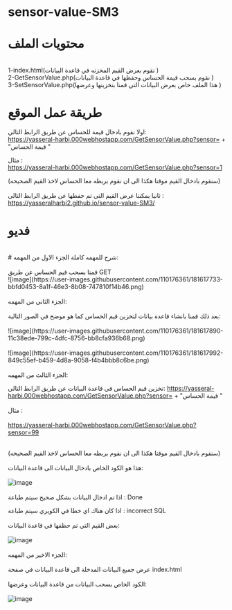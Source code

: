 # sensor-value-SM3
# محتويات الملف 
<br />
1-index.html(نقوم بعرض القيم المخزنه في قاعدة البيانات )
<br />
2-GetSensorValue.php(نقوم بسحب قيمة الحساس وحفظها في قاعدة البيانات )
<br />
3-SetSensorValue.php(هذا الملف خاص بعرض البيانات التي قمنا بتخزينها وعرضها )

# طريقة عمل الموقع
اولا نقوم بادخال قيمة للحساس عن طريق الرابط التالي:
<br/>
https://yasseral-harbi.000webhostapp.com/GetSensorValue.php?sensor= + "قيمة الحساس "
<br />

مثال :
<br />
https://yasseral-harbi.000webhostapp.com/GetSensorValue.php?sensor=1
<br />

(سنقوم بادخال القيم موقتا هكذا الى ان نقوم بربطه معا الحساس لاخذ القيم الصحيحه)
<br />
<br />
ثانيا يمكننا عرض القيم التي تم حفظها عن طريق الرابط التالي :
https://yasseralharbi2.github.io/sensor-value-SM3/
<br />
# فديو 

<br />
# شرح للمهمه كاملة
الجزء الاول من المهمه:
<br />
<br />
قمنا بسحب قيم الحساس عن طريق GET 
<br />
![image](https://user-images.githubusercontent.com/110176361/181617733-bbfd0453-8a1f-46e3-8b08-747810f14b46.png)
<br />
<br />
الجزء الثاني من المهمه:
<br />
<br />
بعد ذلك قمنا بانشاء قاعدة بيانات لتخزين قيم الحساس كما هو موضح في الصور التالية:
<br />
<br />
![image](https://user-images.githubusercontent.com/110176361/181617890-11c38ede-799c-4dfc-8756-bb8cfa936b68.png)
<br />
<br />
![image](https://user-images.githubusercontent.com/110176361/181617992-849c55ef-b459-4d8a-9058-f4b4bbb8c6be.png)
<br />
<br />
الجزء الثالث من المهمه:

تخزين قيم الحساس في قاعدة البيانات عن طريق الرابط التالي:
https://yasseral-harbi.000webhostapp.com/GetSensorValue.php?sensor= + "قيمة الحساس "
<br />
<br />
مثال :
<br />
<br />
https://yasseral-harbi.000webhostapp.com/GetSensorValue.php?sensor=99
<br />
<br />

(سنقوم بادخال القيم موقتا هكذا الى ان نقوم بربطه معا الحساس لاخذ القيم الصحيحه)
<br />
<br />
هذا هو الكود الخاص بادخال البيانات الى قاعدة البيانات:
<br />
<br />
![image](https://user-images.githubusercontent.com/110176361/181622431-0f3239e0-0cd3-4946-a6b8-e6e9fb2ad446.png)
<br />
<br />
اذا تم ادخال البيانات بشكل صحيح سيتم طباعة : 
Done

اذا كان هناك اي خطا في الكويري سيتم طباعة :
incorrect SQL
<br />
<br />
بعض القيم التي تم حظفها في قاعدة البيانات:
<br />
<br />
![image](https://user-images.githubusercontent.com/110176361/181622558-1cc494e1-4b51-407f-ab5b-9d74ffef628c.png)
<br />
<br />
الجزء الاخير من المهمه:
<br />
<br />
عرض جميع البيانات المدخلة الى قاعدة البيانات في صفحة 
index.html
<br />
<br />
الكود الخاص بسحب البيانات من قاعدة البيانات وعرضها:
<br />
<br />
![image](https://user-images.githubusercontent.com/110176361/181622618-332e23c2-e4de-4af3-b009-2ca4465ff65f.png)
<br />
<br />




